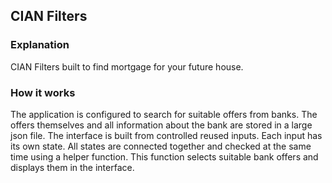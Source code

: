 ## CIAN Filters

### Explanation

CIAN Filters built to find mortgage for your future house.

### How it works

The application is configured to search for suitable offers from banks. The offers themselves and all information about the bank are stored in a large json file.
The interface is built from controlled reused inputs. Each input has its own state. All states are connected together and checked at the same time using a helper function. This function selects suitable bank offers and displays them in the interface.
